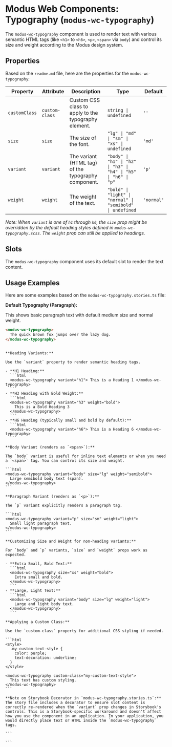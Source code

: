 # Modus Web Components: Typography (`modus-wc-typography`)

The `modus-wc-typography` component is used to render text with various semantic HTML tags (like `<h1>` to `<h6>`, `<p>`, `<span>` via `body`) and control its size and weight according to the Modus design system.

## Properties

Based on the `readme.md` file, here are the properties for the `modus-wc-typography`:

| Property      | Attribute      | Description                                          | Type                                                            | Default    |
| ------------- | -------------- | ---------------------------------------------------- | --------------------------------------------------------------- | ---------- |
| `customClass` | `custom-class` | Custom CSS class to apply to the typography element. | `string \| undefined`                                           | `''`       |
| `size`        | `size`         | The size of the font.                                | `"lg" \| "md" \| "sm" \| "xs" \| undefined`                     | `'md'`     |
| `variant`     | `variant`      | The variant (HTML tag) of the typography component.  | `"body" \| "h1" \| "h2" \| "h3" \| "h4" \| "h5" \| "h6" \| "p"` | `'p'`      |
| `weight`      | `weight`       | The weight of the text.                              | `"bold" \| "light" \| "normal" \| "semibold" \| undefined`      | `'normal'` |

_Note: When `variant` is one of `h1` through `h6`, the `size` prop might be overridden by the default heading styles defined in `modus-wc-typography.scss`. The `weight` prop can still be applied to headings._

## Slots

The `modus-wc-typography` component uses its default slot to render the text content.

## Usage Examples

Here are some examples based on the `modus-wc-typography.stories.ts` file:

**Default Typography (Paragraph):**

This shows basic paragraph text with default medium size and normal weight.

```html
<modus-wc-typography>
  The quick brown fox jumps over the lazy dog.
</modus-wc-typography>
```

````

**Heading Variants:**

Use the `variant` property to render semantic heading tags.

- **H1 Heading:**
  ```html
  <modus-wc-typography variant="h1"> This is a Heading 1 </modus-wc-typography>
  ```
- **H3 Heading with Bold Weight:**
  ```html
  <modus-wc-typography variant="h3" weight="bold">
    This is a Bold Heading 3
  </modus-wc-typography>
  ```
- **H6 Heading (typically small and bold by default):**
  ```html
  <modus-wc-typography variant="h6"> This is a Heading 6 </modus-wc-typography>
  ```

**Body Variant (renders as `<span>`):**

The `body` variant is useful for inline text elements or when you need a `<span>` tag. You can control its size and weight.

```html
<modus-wc-typography variant="body" size="lg" weight="semibold">
  Large semibold body text (span).
</modus-wc-typography>
```

**Paragraph Variant (renders as `<p>`):**

The `p` variant explicitly renders a paragraph tag.

```html
<modus-wc-typography variant="p" size="sm" weight="light">
  Small light paragraph text.
</modus-wc-typography>
```

**Customizing Size and Weight for non-heading variants:**

For `body` and `p` variants, `size` and `weight` props work as expected.

- **Extra Small, Bold Text:**
  ```html
  <modus-wc-typography size="xs" weight="bold">
    Extra small and bold.
  </modus-wc-typography>
  ```
- **Large, Light Text:**
  ```html
  <modus-wc-typography variant="body" size="lg" weight="light">
    Large and light body text.
  </modus-wc-typography>
  ```

**Applying a Custom Class:**

Use the `custom-class` property for additional CSS styling if needed.

```html
<style>
  .my-custom-text-style {
    color: purple;
    text-decoration: underline;
  }
</style>

<modus-wc-typography custom-class="my-custom-text-style">
  This text has custom styling.
</modus-wc-typography>
```

**Note on Storybook Decorator in `modus-wc-typography.stories.ts`:**
The story file includes a decorator to ensure slot content is correctly re-rendered when the `variant` prop changes in Storybook's controls. This is a Storybook-specific workaround and doesn't affect how you use the component in an application. In your application, you would directly place text or HTML inside the `modus-wc-typography` tags.

```

```
````
